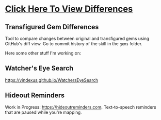# [Click Here To View Differences](https://github.com/Vindexus/PoETransfiguredGemDifferences/commit/7c946b280c2ec7166b7a58b27e367aff4e68ee21?diff=split&w=1)

## Transfigured Gem Differences
Tool to compare changes between original and transfigured gems using GitHub's diff view. Go to commit history of the skill in the `gems` folder.

Here some other stuff I'm working on:

## Watcher's Eye Search
https://vindexus.github.io/WatchersEyeSearch

## Hideout Reminders
Work in Progress: https://hideoutreminders.com. Text-to-speech reminders that are paused while you're mapping.
